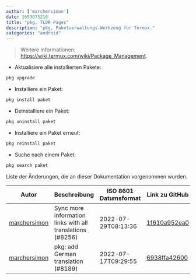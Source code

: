 ```yaml
---
author: ['marchersimon']
date: 1659075216
title: "pkg, TLDR Pages"
description: "pkg, Paketverwaltungs-Werkzeug für Termux."
categories: "android"
---
```

> Weitere Informationen: <https://wiki.termux.com/wiki/Package_Management>.

- Aktualisiere alle installierten Pakete:

```bash
pkg upgrade
```

- Installiere ein Paket:

```bash
pkg install paket
```

- Deinstalliere ein Paket:

```bash
pkg uninstall paket
```

- Installiere ein Paket erneut:

```bash
pkg reinstall paket
```

- Suche nach einem Paket:

```bash
pkg search paket
```
Liste der Änderungen, die an dieser Dokumentation vorgenommen wurden.


Autor | Beschreibung | ISO 8601 Datumsformat | Link zu GitHub
------|-----|-----|-----
[marchersimon](mailto:50295997+marchersimon@users.noreply.github.com) | Sync more information links with all translations (#8256) | 2022-07-29T08:13:36 | [1f610a952ea0](https://github.com/tldr-pages/tldr/commit/1f610a952ea0d53e0a1bdbd1246ef81f24db2f3f)
[marchersimon](mailto:50295997+marchersimon@users.noreply.github.com) | pkg: add German translation (#8189) | 2022-07-17T09:29:55 | [6938ffa42600](https://github.com/tldr-pages/tldr/commit/6938ffa42600fe5bae98eb09ebb5c1c9aff65476)

